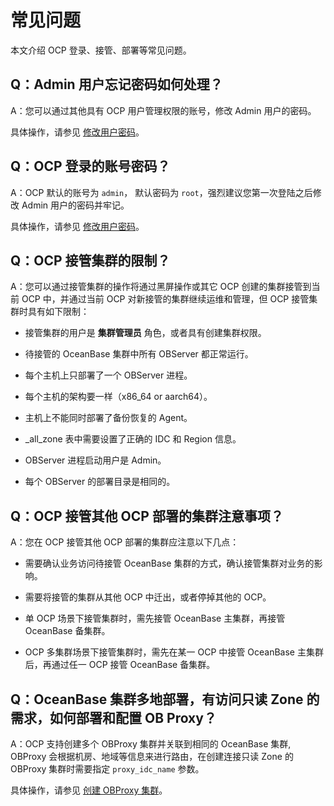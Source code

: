 常见问题 
=========================

本文介绍 OCP 登录、接管、部署等常见问题。



Q：Admin 用户忘记密码如何处理？ 
----------------------------------------

A：您可以通过其他具有 OCP 用户管理权限的账号，修改 Admin 用户的密码。

具体操作，请参见 [修改用户密码](/zh-CN/3.ob-cloud-platform/10.using-system-management/9.change-user-password.md)。



Q：OCP 登录的账号密码？ 
-----------------------------------

A：OCP 默认的账号为 `admin`， 默认密码为 `root`，强烈建议您第一次登陆之后修改 Admin 用户的密码并牢记。

具体操作，请参见 [修改用户密码](/zh-CN/3.ob-cloud-platform/10.using-system-management/9.change-user-password.md)。



Q：OCP 接管集群的限制？ 
-----------------------------------

A：您可以通过接管集群的操作将通过黑屏操作或其它 OCP 创建的集群接管到当前 OCP 中，并通过当前 OCP 对新接管的集群继续运维和管理，但 OCP 接管集群时具有如下限制：

* 接管集群的用户是 **集群管理员** 角色，或者具有创建集群权限。

  

* 待接管的 OceanBase 集群中所有 OBServer 都正常运行。

  

* 每个主机上只部署了一个 OBServer 进程。

  

* 每个主机的架构要一样（x86_64 or aarch64）。

  

* 主机上不能同时部署了备份恢复的 Agent。

  

* _all_zone 表中需要设置了正确的 IDC 和 Region 信息。

  

* OBServer 进程启动用户是 Admin。

  

* 每个 OBServer 的部署目录是相同的。

  






Q：OCP 接管其他 OCP 部署的集群注意事项？ 
----------------------------------------------

A：您在 OCP 接管其他 OCP 部署的集群应注意以下几点：

* 需要确认业务访问待接管 OceanBase 集群的方式，确认接管集群对业务的影响。

  

* 需要将接管的集群从其他 OCP 中迁出，或者停掉其他的 OCP。

  

* 单 OCP 场景下接管集群时，需先接管 OceanBase 主集群，再接管 OceanBase 备集群。

  

* OCP 多集群场景下接管集群时，需先在某一 OCP 中接管 OceanBase 主集群后，再通过任一 OCP 接管 OceanBase 备集群。

  








Q：OceanBase 集群多地部署，有访问只读 Zone 的需求，如何部署和配置 OB Proxy？ 
------------------------------------------------------------------------

A：OCP 支持创建多个 OBProxy 集群并关联到相同的 OceanBase 集群, OBProxy 会根据机房、地域等信息来进行路由，在创建连接只读 Zone 的 OBProxy 集群时需要指定 `proxy_idc_name` 参数。

具体操作，请参见 [创建 OBProxy 集群](/zh-CN/3.ob-cloud-platform/8.obproxy-management/1.create-an-obproxy-cluster.md)。
